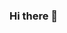 ### Hi there 👋

<!--
**Therealadetunji/Therealadetunji** is a ✨ _special_ ✨ repository because its `README.md` (this file) appears on your GitHub profile.

Here are some ideas to get you started:
- Employment Status: Unemployed and Open to work remotely and Locally(Nigeria).

- 🔭 I’m currently working on ...Several projects and available to voluntary my service for open-source coding.
- 🌱 I’m currently learning ... Html, css, Javascript,React,ruby and Ruby on Rails.
- 👯 I’m looking to collaborate on ... Projects invloving the stacks above.
- 🤔 I’m looking for help with ...Javacript and React (improving my skils).
- 📫 How to reach me: ... Twitter: @madetunji1376 instagram:Therealadetunji
- 😄 Pronouns: ... He/Him
- ⚡ Fun fact: ... I love football more than anything and i would love to build a projecct that helps the footballing world one day.
-->

